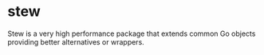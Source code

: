 stew
====

Stew is a very high performance package that extends common Go objects providing better alternatives or wrappers.